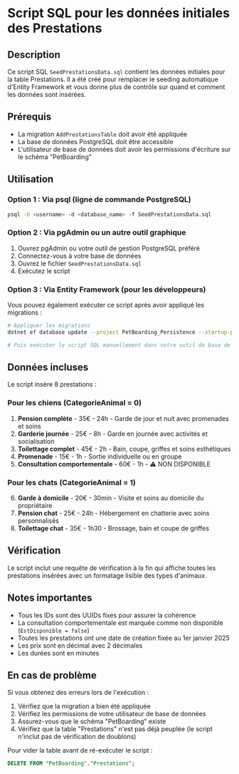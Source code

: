 # Script SQL pour les données initiales des Prestations

## Description

Ce script SQL `SeedPrestationsData.sql` contient les données initiales pour la table Prestations. Il a été créé pour remplacer le seeding automatique d'Entity Framework et vous donne plus de contrôle sur quand et comment les données sont insérées.

## Prérequis

- La migration `AddPrestationsTable` doit avoir été appliquée
- La base de données PostgreSQL doit être accessible
- L'utilisateur de base de données doit avoir les permissions d'écriture sur le schéma "PetBoarding"

## Utilisation

### Option 1 : Via psql (ligne de commande PostgreSQL)

```bash
psql -U <username> -d <database_name> -f SeedPrestationsData.sql
```

### Option 2 : Via pgAdmin ou un autre outil graphique

1. Ouvrez pgAdmin ou votre outil de gestion PostgreSQL préféré
2. Connectez-vous à votre base de données
3. Ouvrez le fichier `SeedPrestationsData.sql`
4. Exécutez le script

### Option 3 : Via Entity Framework (pour les développeurs)

Vous pouvez également exécuter ce script après avoir appliqué les migrations :

```bash
# Appliquer les migrations
dotnet ef database update --project PetBoarding_Persistence --startup-project PetBoarding_Api

# Puis exécuter le script SQL manuellement dans votre outil de base de données
```

## Données incluses

Le script insère 8 prestations :

### Pour les chiens (CategorieAnimal = 0)

1. **Pension complète** - 35€ - 24h - Garde de jour et nuit avec promenades et soins
2. **Garderie journée** - 25€ - 8h - Garde en journée avec activités et socialisation
3. **Toilettage complet** - 45€ - 2h - Bain, coupe, griffes et soins esthétiques
4. **Promenade** - 15€ - 1h - Sortie individuelle ou en groupe
5. **Consultation comportementale** - 60€ - 1h - ⚠️ NON DISPONIBLE

### Pour les chats (CategorieAnimal = 1)

6. **Garde à domicile** - 20€ - 30min - Visite et soins au domicile du propriétaire
7. **Pension chat** - 25€ - 24h - Hébergement en chatterie avec soins personnalisés
8. **Toilettage chat** - 35€ - 1h30 - Brossage, bain et coupe de griffes

## Vérification

Le script inclut une requête de vérification à la fin qui affiche toutes les prestations insérées avec un formatage lisible des types d'animaux.

## Notes importantes

- Tous les IDs sont des UUIDs fixes pour assurer la cohérence
- La consultation comportementale est marquée comme non disponible (`EstDisponible = false`)
- Toutes les prestations ont une date de création fixée au 1er janvier 2025
- Les prix sont en décimal avec 2 décimales
- Les durées sont en minutes

## En cas de problème

Si vous obtenez des erreurs lors de l'exécution :

1. Vérifiez que la migration a bien été appliquée
2. Vérifiez les permissions de votre utilisateur de base de données
3. Assurez-vous que le schéma "PetBoarding" existe
4. Vérifiez que la table "Prestations" n'est pas déjà peuplée (le script n'inclut pas de vérification de doublons)

Pour vider la table avant de ré-exécuter le script :

```sql
DELETE FROM "PetBoarding"."Prestations";
```
